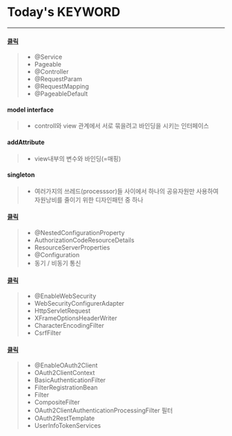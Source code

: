 # Today's KEYWORD
---
#### [클릭](https://github.com/ber01/Study-Spring-Boot/tree/master/keyword/Annotation2)
> - @Service
> - Pageable
> - @Controller
> - @RequestParam
> - @RequestMapping
> - @PageableDefault

#### model interface
> - controll와 view 관계에서 서로 묶을려고 바인딩을 시키는 인터페이스

#### addAttribute
> - view내부의 변수와 바인딩(=매핑)

#### singleton
> - 여러가지의 쓰레드(processsor)들 사이에서 하나의 공유자원만 사용하여 자원낭비를 줄이기 위한 디자인패턴 중 하나

#### [클릭](https://github.com/pdh6547/study-spring-boot/blob/master/Keyword/Homework/Annotaion%20and%20Interface.md)
> - @NestedConfigurationProperty
> - AuthorizationCodeResourceDetails
> - ResourceServerProperties
> - @Configuration
> - 동기 / 비동기 통신

#### [클릭](https://github.com/hagome0/Study-Spring-Boot/tree/master/keyword/Annotaion%20and%20Interface2)
> - @EnableWebSecurity
> - WebSecurityConfigurerAdapter
> - HttpServletRequest
> - XFrameOptionsHeaderWriter
> - CharacterEncodingFilter
> - CsrfFilter

#### [클릭](https://github.com/woghd9072/study-spring-boot/tree/master/Keyword/Homework)
> - @EnableOAuth2Client
> - OAuth2ClientContext
> - BasicAuthenticationFilter
> - FilterRegistrationBean
> - Filter
> - CompositeFilter
> - OAuth2ClientAuthenticationProcessingFilter 필터
> - OAuth2RestTemplate
> - UserInfoTokenServices
